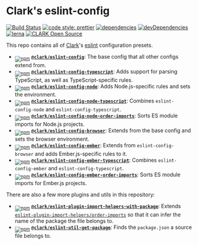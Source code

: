 # Clark's eslint-config

[![Build Status](https://travis-ci.org/ClarkSource/eslint-config.svg)](https://travis-ci.org/ClarkSource/eslint-config)
[![code style: prettier](https://img.shields.io/badge/code_style-prettier-ff69b4.svg)](https://github.com/prettier/prettier)
[![dependencies](https://img.shields.io/david/ClarkSource/eslint-config.svg)](https://david-dm.org/ClarkSource/eslint-config)
[![devDependencies](https://img.shields.io/david/dev/ClarkSource/eslint-config.svg)](https://david-dm.org/ClarkSource/eslint-config)
[![lerna](https://img.shields.io/badge/maintained%20with-lerna-cc00ff.svg)](https://lernajs.io/)
[![CLARK Open Source](https://img.shields.io/badge/CLARK-Open%20Source-%232B6CDE.svg)](https://www.clark.de/de/jobs)

This repo contains all of [Clark](https://github.com/ClarkSource)'s
[eslint](https://eslint.org/) configuration presets.

- <sub>[![npm](https://img.shields.io/npm/v/@clark/eslint-config?label)](https://www.npmjs.com/package/@clark/eslint-config)</sub>
  [**`@clark/eslint-config`**](/packages/eslint-config):
  The base config that all other configs extend from.
- <sub>[![npm](https://img.shields.io/npm/v/@clark/eslint-config-typescript?label)](https://www.npmjs.com/package/@clark/eslint-config-typescript)</sub>
  [**`@clark/eslint-config-typescript`**](/packages/eslint-config-typescript):
  Adds support for parsing TypeScript, as well as TypeScript-specific rules.
- <sub>[![npm](https://img.shields.io/npm/v/@clark/eslint-config-node?label)](https://www.npmjs.com/package/@clark/eslint-config-node)</sub>
  [**`@clark/eslint-config-node`**](/packages/eslint-config-node):
  Adds Node.js-specific rules and sets the environment.
- <sub>[![npm](https://img.shields.io/npm/v/@clark/eslint-config-node-typescript?label)](https://www.npmjs.com/package/@clark/eslint-config-node-typescript)</sub>
  [**`@clark/eslint-config-node-typescript`**](/packages/eslint-config-node-typescript):
  Combines `eslint-config-node` and `eslint-config-typescript`.
- <sub>[![npm](https://img.shields.io/npm/v/@clark/eslint-config-node-order-imports?label)](https://www.npmjs.com/package/@clark/eslint-config-node-order-imports)</sub>
  [**`@clark/eslint-config-node-order-imports`**](/packages/eslint-config-node-order-imports):
  Sorts ES module imports for Node.js projects.
- <sub>[![npm](https://img.shields.io/npm/v/@clark/eslint-config-browser?label)](https://www.npmjs.com/package/@clark/eslint-config-browser)</sub>
  [**`@clark/eslint-config-browser`**](/packages/eslint-config-browser):
  Extends from the base config and sets the browser environment.
- <sub>[![npm](https://img.shields.io/npm/v/@clark/eslint-config-ember?label)](https://www.npmjs.com/package/@clark/eslint-config-ember)</sub>
  [**`@clark/eslint-config-ember`**](/packages/eslint-config-ember):
  Extends from `eslint-config-browser` and adds Ember.js-specific rules to it.
- <sub>[![npm](https://img.shields.io/npm/v/@clark/eslint-config-ember-typescript?label)](https://www.npmjs.com/package/@clark/eslint-config-ember-typescript)</sub>
  [**`@clark/eslint-config-ember-typescript`**](/packages/eslint-config-ember-typescript):
  Combines `eslint-config-ember` and `eslint-config-typescript`.
- <sub>[![npm](https://img.shields.io/npm/v/@clark/eslint-config-ember-order-imports?label)](https://www.npmjs.com/package/@clark/eslint-config-ember-order-imports)</sub>
  [**`@clark/eslint-config-ember-order-imports`**](/packages/eslint-config-ember-order-imports):
  Sorts ES module imports for Ember.js projects.

There are also a few more plugins and utils in this repository:

- <sub>[![npm](https://img.shields.io/npm/v/@clark/eslint-plugin-import-helpers-with-package?label)](https://www.npmjs.com/package/@clark/eslint-plugin-import-helpers-with-package)</sub>
  [**`@clark/eslint-plugin-import-helpers-with-package`**](/packages/eslint-plugin-import-helpers-with-package):
  Extends [`eslint-plugin-import-helpers/order-imports`][order-imports] so that
  it can infer the name of the package the file belongs to.
- <sub>[![npm](https://img.shields.io/npm/v/@clark/eslint-util-get-package?label)](https://www.npmjs.com/package/@clark/eslint-util-get-package)</sub>
  [**`@clark/eslint-util-get-package`**](/packages/eslint-util-get-package):
  Finds the `package.json` a source file belongs to.

[order-imports]: https://github.com/Tibfib/eslint-plugin-import-helpers/blob/master/docs/rules/order-imports.md
